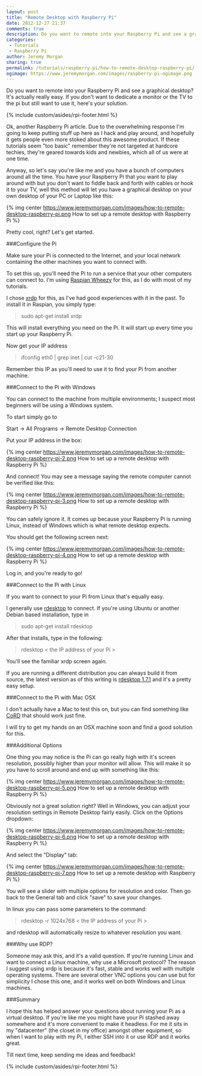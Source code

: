 ```yaml
---
layout: post
title: "Remote Desktop with Raspberry Pi"
date: 2012-12-27 21:37
comments: true
description: Do you want to remote into your Raspberry Pi and see a graphical desktop? It's actually really easy. If you don't want to dedicate a monitor or the TV to the pi but still want to use it, here's your solution. 
categories: 
 - Tutorials
 - Raspberry Pi
author: Jeremy Morgan
sharing: true
permalink: /tutorials/raspberry-pi/how-to-remote-desktop-raspberry-pi/
ogimage: https://www.jeremymorgan.com/images/raspberry-pi-ogimage.png
---
```

Do you want to remote into your Raspberry Pi and see a graphical desktop? It's actually really easy. If you don't want to dedicate a monitor or the TV to the pi but still want to use it, here's your solution. 
<!-- more -->

{% include custom/asides/rpi-footer.html %}

Ok, another Raspberry Pi article. Due to the overwhelming response I'm going to keep putting stuff up here as I hack and play around, and hopefully it gets people even more stoked about this awesome product. If these tutorials seem "too basic" remember they're not targeted at hardcore techies, they're geared towards kids and newbies, which all of us were at one time.

Anyway, so let's say you're like me and you have a bunch of computers around all the time. You have your Raspberry Pi that you want to play around with but you don't want to fiddle back and forth with cables or hook it to your TV, well this method will let you have a graphical desktop on your own desktop of your PC or Laptop like this:

{% img center https://www.jeremymorgan.com/images/how-to-remote-desktop-raspberry-pi.png How to set up a remote desktop with Raspberry Pi %}

Pretty cool, right? Let's get started. 

###Configure the Pi

Make sure your Pi is connected to the Internet, and your local network containing the other machines you want to connect with. 

To set this up, you'll need the Pi to run a service that your other computers can connect to. I'm using <a href="http://www.raspberrypi.org/downloads" rel="nofollow">Raspian Wheezy</a> for this, as I do with most of my tutorials.

I chose <a href="http://www.xrdp.org/" rel="nofollow">xrdp</a> for this, as I've had good experiences with it in the past. To install it in Raspian, you simply type:

>sudo apt-get install xrdp

This will install everything you need on the Pi. It will start up every time you start up your Raspberry Pi. 

Now get your IP address

>ifconfig eth0 | grep inet | cut -c21-30

Remember this IP as you'll need to use it to find your Pi from another machine. 

###Connect to the Pi with Windows

You can connect to the machine from multiple environments; I suspect most beginners will be using a Windows system.

To start simply go to

Start -&gt; All Programs -&gt; Remote Desktop Connection

Put your IP address in the box:

{% img center https://www.jeremymorgan.com/images/how-to-remote-desktop-raspberry-pi-2.png How to set up a remote desktop with Raspberry Pi %}

And connect! You may see a message saying the remote computer cannot be verified like this:

{% img center https://www.jeremymorgan.com/images/how-to-remote-desktop-raspberry-pi-3.png How to set up a remote desktop with Raspberry Pi %}

You can safely ignore it. It comes up because your Raspberry Pi is running Linux, instead of Windows which is what remote desktop expects.

You should get the following screen next:

{% img center https://www.jeremymorgan.com/images/how-to-remote-desktop-raspberry-pi-4.png How to set up a remote desktop with Raspberry Pi %}

Log in, and you're ready to go!

###Connect to the Pi with Linux

If you want to connect to your Pi from Linux that's equally easy. 

I generally use <a href="http://www.rdesktop.org/" rel="nofollow">rdesktop</a> to connect. If you're using Ubuntu or another Debian based installation, type in 

>sudo apt-get install rdesktop

After that installs, type in the following:

>rdesktop &lt; the IP address of your Pi &gt;

You'll see the familiar xrdp screen again. 

If you are running a different distribution you can always build it from source, the latest version as of this writing is <a href="http://prdownloads.sourceforge.net/rdesktop/rdesktop-1.7.1.tar.gz?download" rel="nofollow">rdesktop 1.7.1</a> and it's a pretty easy setup. 

###Connect to the Pi with Mac OSX

I don't actually have a Mac to test this on, but you can find something like <a href="http://cord.sourceforge.net/" rel="nofollow">CoRD</a> that should work just fine. 

I will try to get my hands on an OSX machine soon and find a good solution for this. 

###Additional Options

One thing you may notice is the Pi can go really high with it's screen resolution, possibly higher than your monitor will allow. This will make it so you have to scroll around and end up with something like this:

{% img center https://www.jeremymorgan.com/images/how-to-remote-desktop-raspberry-pi-5.png How to set up a remote desktop with Raspberry Pi %}

Obviously not a great solution right? Well in Windows, you can adjust your resolution settings in Remote Desktop fairly easily. Click on the Options dropdown:

{% img center https://www.jeremymorgan.com/images/how-to-remote-desktop-raspberry-pi-6.png How to set up a remote desktop with Raspberry Pi %}

And select the "Display" tab:

{% img center https://www.jeremymorgan.com/images/how-to-remote-desktop-raspberry-pi-7.png How to set up a remote desktop with Raspberry Pi %}

You will see a slider with multiple options for resolution and color. Then go back to the General tab and click "save" to save your changes. 

In linux you can pass some parameters to the command:

>rdesktop -r 1024x768 &lt; the IP address of your Pi &gt;

and rdesktop will automatically resize to whatever resolution you want. 

###Why use RDP?

Someone may ask this, and it's a valid question. If you're running Linux and want to connect a Linux machine, why use a Microsoft protocol? The reason I suggest using xrdp is because it's fast, stable and works well with multiple operating systems. There are several other VNC options you can use but for simplicity I chose this one, and it works well on both Windows and Linux machines. 

###Summary

I hope this has helped answer your questions about running your Pi as a virtual desktop. If you're like me you might have your Pi stashed away somewhere and it's more convenient to make it headless. For me it sits in my "datacenter" (the closet in my office) amongst other equipment, so when I want to play with my Pi, I either SSH into it or use RDP and it works great. 

Till next time, keep sending me ideas and feedback! 

{% include custom/asides/rpi-footer.html %}
